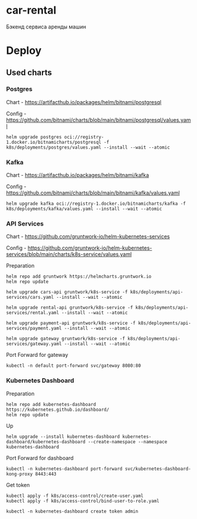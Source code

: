 # car-rental

Бэкенд сервиса аренды машин

# Deploy

## Used charts

### Postgres

Chart - https://artifacthub.io/packages/helm/bitnami/postgresql

Config - https://github.com/bitnami/charts/blob/main/bitnami/postgresql/values.yaml

```shell
helm upgrade postgres oci://registry-1.docker.io/bitnamicharts/postgresql -f k8s/deployments/postgres/values.yaml --install --wait --atomic
```

### Kafka

Chart - https://artifacthub.io/packages/helm/bitnami/kafka

Config - https://github.com/bitnami/charts/blob/main/bitnami/kafka/values.yaml

```shell
helm upgrade kafka oci://registry-1.docker.io/bitnamicharts/kafka -f k8s/deployments/kafka/values.yaml --install --wait --atomic
```

### API Services

Chart - https://github.com/gruntwork-io/helm-kubernetes-services

Config - https://github.com/gruntwork-io/helm-kubernetes-services/blob/main/charts/k8s-service/values.yaml

Preparation

```shell
helm repo add gruntwork https://helmcharts.gruntwork.io
helm repo update
```

```shell
helm upgrade cars-api gruntwork/k8s-service -f k8s/deployments/api-services/cars.yaml --install --wait --atomic
```

```shell
helm upgrade rental-api gruntwork/k8s-service -f k8s/deployments/api-services/rental.yaml --install --wait --atomic
```

```shell
helm upgrade payment-api gruntwork/k8s-service -f k8s/deployments/api-services/payment.yaml --install --wait --atomic
```

```shell
helm upgrade gateway gruntwork/k8s-service -f k8s/deployments/api-services/gateway.yaml --install --wait --atomic
```

Port Forward for gateway

```shell
kubectl -n default port-forward svc/gateway 8080:80
```

### Kubernetes Dashboard

Preparation

```shell
helm repo add kubernetes-dashboard https://kubernetes.github.io/dashboard/
helm repo update
```

Up

```shell
helm upgrade --install kubernetes-dashboard kubernetes-dashboard/kubernetes-dashboard --create-namespace --namespace kubernetes-dashboard
```

Port Forward for dashboard

```shell
kubectl -n kubernetes-dashboard port-forward svc/kubernetes-dashboard-kong-proxy 8443:443
```

Get token

```shell
kubectl apply -f k8s/access-control/create-user.yaml
kubectl apply -f k8s/access-control/bind-user-to-role.yaml  
```

```shell
kubectl -n kubernetes-dashboard create token admin
```
